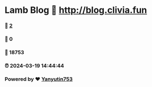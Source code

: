 # Lamb Blog :link: http://blog.clivia.fun 
### :page_facing_up: [2](http://blog.clivia.fun/tag.html) 
### :speech_balloon: 0 
### :hibiscus: 18753 
### :alarm_clock: 2024-03-19 14:44:44 
### Powered by :heart: [Yanyutin753](https://github.com/Yanyutin753/Gmeek)

